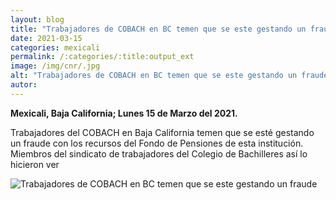 ```yaml
---
layout: blog
title: "Trabajadores de COBACH en BC temen que se este gestando un fraude"
date: 2021-03-15
categories: mexicali
permalink: /:categories/:title:output_ext
image: /img/cnr/.jpg
alt: "Trabajadores de COBACH en BC temen que se este gestando un fraude"
autor:
---
```


**Mexicali, Baja California; Lunes 15 de Marzo del 2021.** 

Trabajadores del COBACH en Baja California temen que se esté gestando un fraude con los recursos del Fondo de Pensiones de esta institución. Miembros del sindicato de trabajadores del Colegio de Bachilleres así lo hicieron ver

<div id="carouselExampleSlidesOnly" class="carousel slide" data-ride="carousel">
  <div class="carousel-inner">
    <div class="carousel-item active">
       <img class="d-block w-100" src="/img/cnr/.jpg" loading="lazy"  alt="Trabajadores de COBACH en BC temen que se este gestando un fraude">
    </div>
  </div>
</div>